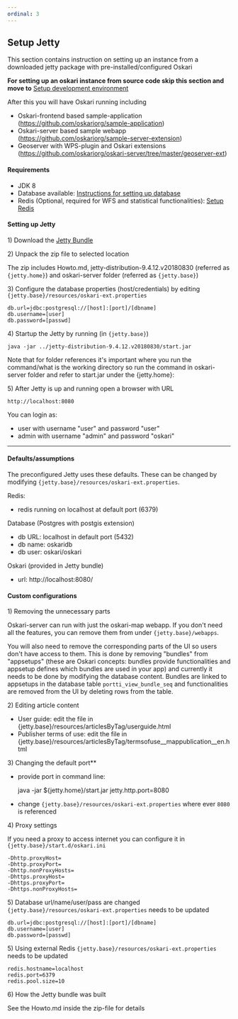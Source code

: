 ```yaml
---
ordinal: 3
---
```


## Setup Jetty

This section contains instruction on setting up an instance from a downloaded jetty package with pre-installed/configured Oskari

**For setting up an oskari instance from source code skip this section and move to** <a data-link-compiled-href="Setup Oskari development environment" href="Setup development environment.md">Setup development environment</a>

After this you will have Oskari running including

- Oskari-frontend based sample-application (https://github.com/oskariorg/sample-application)
- Oskari-server based sample webapp (https://github.com/oskariorg/sample-server-extension)
- Geoserver with WPS-plugin and Oskari extensions (https://github.com/oskariorg/oskari-server/tree/master/geoserver-ext)

#### Requirements

* JDK 8
* Database available: [Instructions for setting up database](/documentation/backend/setup-database)
* Redis (Optional, required for WFS and statistical functionalities): [Setup Redis](/documentation/backend/setup-redis)

#### Setting up Jetty

1\) Download the [Jetty Bundle](/download)

2\) Unpack the zip file to selected location

The zip includes Howto.md, jetty-distribution-9.4.12.v20180830 (referred as `{jetty.home}`) and oskari-server folder (referred as `{jetty.base}`)

3\) Configure the database properties (host/credentials) by editing `{jetty.base}/resources/oskari-ext.properties`

    db.url=jdbc:postgresql://[host]:[port]/[dbname]
    db.username=[user]
    db.password=[passwd]

4\) Startup the Jetty by running (in `{jetty.base}`)

    java -jar ../jetty-distribution-9.4.12.v20180830/start.jar

Note that for folder references it's important where you run the command/what is the working directory so run the command in oskari-server folder and refer to start.jar under the {jetty.home}:

5\) After Jetty is up and running open a browser with URL

    http://localhost:8080


You can login as:
- user with username "user" and password "user"
- admin with username "admin" and password "oskari"

---

#### Defaults/assumptions

The preconfigured Jetty uses these defaults. These can be changed by modifying `{jetty.base}/resources/oskari-ext.properties`.

Redis:
- redis running on localhost at default port (6379)

Database (Postgres with postgis extension)
- db URL: localhost in default port (5432)
- db name: oskaridb
- db user: oskari/oskari

Oskari (provided in Jetty bundle)
- url: http://localhost:8080/

#### Custom configurations

1\) Removing the unnecessary parts

Oskari-server can run with just the oskari-map webapp. If you don't need all the features, you can remove them from under `{jetty.base}/webapps`.

You will also need to remove the corresponding parts of the UI so users don't have access to them. This is done by removing "bundles" from "appsetups" (these are Oskari concepts: bundles provide  functionalities and appsetup defines which bundles are used in your app) and currently it needs to be done by modifying the database content. Bundles are linked to appsetups in the database table `portti_view_bundle_seq` and functionalities are removed from the UI by deleting rows from the table.

2\) Editing article content

- User guide: edit the file in {jetty.base}/resources/articlesByTag/userguide.html
- Publisher terms of use: edit the file in {jetty.base}/resources/articlesByTag/termsofuse__mappublication__en.html

3\) Changing the default port**

- provide port in command line:

    java -jar ${jetty.home}/start.jar jetty.http.port=8080

- change `{jetty.base}/resources/oskari-ext.properties` where ever `8080` is referenced

4\) Proxy settings

If you need a proxy to access internet you can configure it in `{jetty.base}/start.d/oskari.ini`

	-Dhttp.proxyHost=
	-Dhttp.proxyPort=
	-Dhttp.nonProxyHosts=
	-Dhttps.proxyHost=
	-Dhttps.proxyPort=
	-Dhttps.nonProxyHosts=

5\) Database url/name/user/pass are changed
`{jetty.base}/resources/oskari-ext.properties` needs to be updated

	db.url=jdbc:postgresql://[host]:[port]/[dbname]
	db.username=[user]
	db.password=[passwd]

5\) Using external Redis
`{jetty.base}/resources/oskari-ext.properties` needs to be updated

	redis.hostname=localhost
	redis.port=6379
	redis.pool.size=10

6\) How the Jetty bundle was built

See the Howto.md inside the zip-file for details